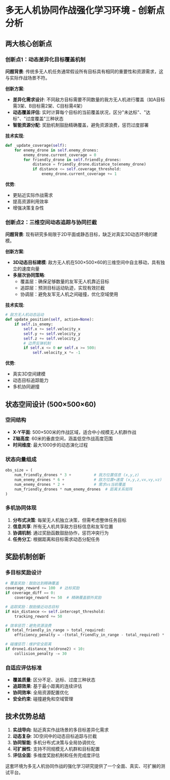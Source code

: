 # 多无人机协同作战强化学习环境 - 创新点分析

## 两大核心创新点

### 创新点1：动态差异化目标覆盖机制
**问题背景**: 传统多无人机任务通常假设所有目标具有相同的重要性和资源需求，这与实际作战场景不符。

**创新方案**: 
- **差异化需求设计**: 不同敌方目标需要不同数量的我方无人机进行覆盖（如A目标需3架、B目标需2架、C目标需4架）
- **动态覆盖评估**: 实时计算每个目标的当前覆盖状况，区分"未达标"、"达标"、"过度覆盖"三种状态
- **智能资源分配**: 奖励机制鼓励精确覆盖，避免资源浪费，惩罚过度部署

**技术实现**:
```python
def _update_coverage(self):
    for enemy_drone in self.enemy_drones:
        enemy_drone.current_coverage = 0
        for friendly_drone in self.friendly_drones:
            distance = friendly_drone.distance_to(enemy_drone)
            if distance <= self.coverage_threshold:
                enemy_drone.current_coverage += 1
```

**优势**: 
- 更贴近实际作战需求
- 提高资源利用效率
- 增强决策复杂性

### 创新点2：三维空间动态追踪与协同拦截
**问题背景**: 现有研究多局限于2D平面或静态目标，缺乏对真实3D动态环境的建模。

**创新方案**:
- **3D动态目标建模**: 敌方无人机在500×500×60的三维空间中自主移动，具有独立的速度向量
- **多层次协同策略**: 
  - 覆盖层：确保足够数量的友军无人机靠近目标
  - 追踪层：预测目标运动轨迹，实现有效拦截
  - 协调层：避免友军无人机之间碰撞，优化空域使用

**技术实现**:
```python
# 敌方无人机动态运动
def update_position(self, action=None):
    if self.is_enemy:
        self.x += self.velocity_x
        self.y += self.velocity_y  
        self.z += self.velocity_z
        # 边界反弹机制
        if self.x <= 0 or self.x >= 500:
            self.velocity_x *= -1
```

**优势**:
- 真实3D空间建模
- 动态目标追踪能力
- 多机协同避撞

## 状态空间设计 (500×500×60)

### 空间结构
- **X-Y平面**: 500×500米的作战区域，适合中小规模无人机群作战
- **Z轴高度**: 60米的垂直空间，涵盖低空作战高度范围
- **时间维度**: 最大1000步的动态演化过程

### 状态向量组成
```python
obs_size = (
    num_friendly_drones * 3 +          # 我方位置信息 (x,y,z)
    num_enemy_drones * 6 +             # 敌方位置+速度 (x,y,z,vx,vy,vz)  
    num_enemy_drones * 2 +             # 需求vs当前覆盖
    num_friendly_drones * num_enemy_drones  # 距离关系矩阵
)
```

### 多机协同体现
1. **分布式决策**: 每架无人机独立决策，但需考虑整体任务目标
2. **信息共享**: 所有无人机共享敌方目标信息和友军位置
3. **协调机制**: 通过奖励函数鼓励协作，惩罚冲突行为
4. **任务分工**: 根据距离和目标需求动态分配任务

## 奖励机制创新

### 多目标奖励设计
```python
# 覆盖奖励：鼓励达到精确覆盖
coverage_reward += 100  # 达标奖励
if coverage_diff == 0:
    coverage_reward += 50  # 精确覆盖额外奖励

# 追踪奖励：鼓励接近动态目标  
if min_distance <= self.intercept_threshold:
    tracking_reward += 50

# 效率惩罚：避免资源浪费
if total_friendly_in_range > total_required:
    efficiency_penalty = -(total_friendly_in_range - total_required) * 10

# 碰撞惩罚：维护安全距离
if drone1.distance_to(drone2) < 10:
    collision_penalty -= 30
```

### 自适应评估标准
- **覆盖质量**: 区分不足、达标、过度三种状态
- **追踪效果**: 基于最小距离的连续评估
- **协同效率**: 全局资源配置优化
- **安全约束**: 碰撞避免和空域管理

## 技术优势总结

1. **实战导向**: 贴近真实作战场景的多目标差异化需求
2. **动态复杂**: 3D空间中的动态目标追踪与拦截
3. **协同智能**: 多机分布式决策与全局协调优化
4. **可扩展性**: 支持不同规模无人机群和目标配置
5. **评估全面**: 多维度奖励机制和任务完成度评估

这套环境为多无人机协同作战的强化学习研究提供了一个全面、真实、可扩展的测试平台。